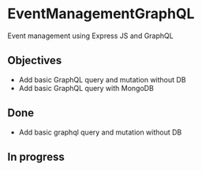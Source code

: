# EventManagementGraphQL
Event management using Express JS and GraphQL


## Objectives
- Add basic GraphQL query and mutation without DB
- Add basic GraphQL query with MongoDB

## Done
- Add basic graphql query and mutation without DB

## In progress
